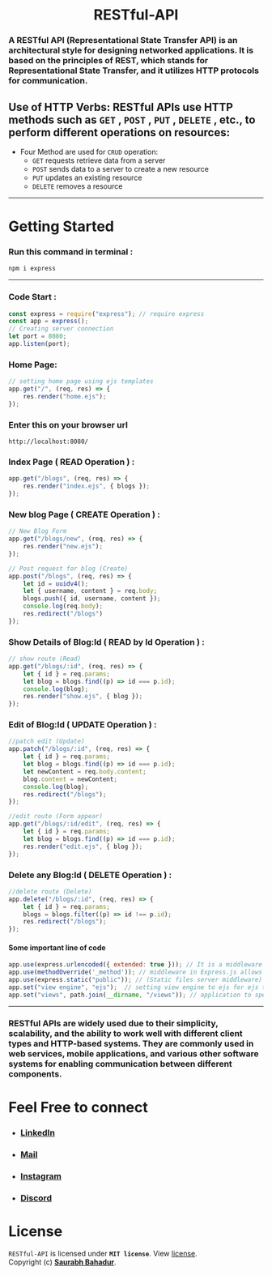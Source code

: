<h1 align="center" > RESTful-API </h1> 

### A RESTful API (Representational State Transfer API) is an architectural style for designing networked applications. It is based on the principles of REST, which stands for Representational State Transfer, and it utilizes HTTP protocols for communication.
## Use of HTTP Verbs: RESTful APIs use HTTP methods such as `GET` ,  `POST` , `PUT` , `DELETE` , etc., to perform different operations on resources:
+ Four Method are used for `CRUD` operation:
    + `GET`  requests retrieve data from a server
    + `POST` sends data to a server to create a new resource
    + `PUT` updates an existing resource
    - `DELETE` removes a resource
---

# Getting Started

### Run this command in terminal :
```ruby
npm i express
```
---
### Code Start :
```js
const express = require("express"); // require express 
const app = express();
// Creating server connection 
let port = 8080;
app.listen(port);
```

   ### Home Page:
```js
// setting home page using ejs templates
app.get("/", (req, res) => {
    res.render("home.ejs");
});
```
### Enter this on your browser url 
```
http://localhost:8080/
```

### Index Page ( READ Operation ) :
```js
app.get("/blogs", (req, res) => {
    res.render("index.ejs", { blogs });
});
```
### New blog Page ( CREATE Operation ) :
```js
// New Blog Form
app.get("/blogs/new", (req, res) => {
    res.render("new.ejs");
});

// Post request for blog (Create)
app.post("/blogs", (req, res) => {
    let id = uuidv4();
    let { username, content } = req.body;
    blogs.push({ id, username, content });
    console.log(req.body);
    res.redirect("/blogs")
});
```
### Show Details of Blog:Id ( READ by Id Operation ) :
```js
// show route (Read)
app.get("/blogs/:id", (req, res) => {
    let { id } = req.params;
    let blog = blogs.find((p) => id === p.id);
    console.log(blog);
    res.render("show.ejs", { blog });
});
```
 ### Edit of Blog:Id ( UPDATE Operation ) :
```js
//patch edit (Update)
app.patch("/blogs/:id", (req, res) => {
    let { id } = req.params;
    let blog = blogs.find((p) => id === p.id);
    let newContent = req.body.content;
    blog.content = newContent;
    console.log(blog);
    res.redirect("/blogs");
});

//edit route (Form appear) 
app.get("/blogs/:id/edit", (req, res) => {
    let { id } = req.params;
    let blog = blogs.find((p) => id === p.id);
    res.render("edit.ejs", { blog });
});
```
### Delete any Blog:Id ( DELETE Operation ) :
```js
//delete route (Delete)
app.delete("/blogs/:id", (req, res) => {
    let { id } = req.params;
    blogs = blogs.filter((p) => id !== p.id);
    res.redirect("/blogs");
});
```

#### Some important line of code
```js
app.use(express.urlencoded({ extended: true })); // It is a middleware used to parse incoming requests with URL-encoded payloads.
app.use(methodOverride('_method')); // middleware in Express.js allows you to use HTTP verbs such as PUT or DELETE in places where the client doesn't support it
app.use(express.static("public")); // (Static files server middleware) setting directory for css and js files 
app.set("view engine", "ejs");  // setting view engine to ejs for ejs templates
app.set("views", path.join(__dirname, "/views")); // application to specify the directory where the application's views (templates) are located
```
***
### RESTful APIs are widely used due to their simplicity, scalability, and the ability to work well with different client types and HTTP-based systems. They are commonly used in web services, mobile applications, and various other software systems for enabling communication between different components.
# Feel Free to connect
+ ### [LinkedIn](https://www.linkedin.com/in/saurabhbahadur) 
+ ### [Mail](mailto:singhsaurabhbahadur@gmail.com)
+ ### [Instagram](https://www.instagram.com/saurabhbahadur_)
+ ### [Discord](https://discord.gg/aQR27Bg7de)

# License

`RESTful-API` is licensed under **`MIT license`**. View [license](https://github.com/saurabhbahadur/RESTful-API/blob/main/LICENSE).<br>
Copyright (c) [**Saurabh Bahadur**](https://github.com/saurabhbahadur).
